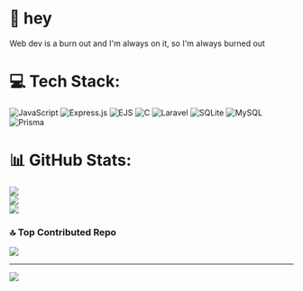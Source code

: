 # 💫 hey
Web dev is a burn out and I'm always on it, so I'm always burned out


# 💻 Tech Stack:
![JavaScript](https://img.shields.io/badge/javascript-%23323330.svg?style=for-the-badge&logo=javascript&logoColor=%23F7DF1E) ![Express.js](https://img.shields.io/badge/express.js-%23404d59.svg?style=for-the-badge&logo=express&logoColor=%2361DAFB) ![EJS](https://img.shields.io/badge/ejs-%23B4CA65.svg?style=for-the-badge&logo=ejs&logoColor=black) ![C](https://img.shields.io/badge/c-%2300599C.svg?style=for-the-badge&logo=c&logoColor=white) ![Laravel](https://img.shields.io/badge/laravel-%23FF2D20.svg?style=for-the-badge&logo=laravel&logoColor=white) ![SQLite](https://img.shields.io/badge/sqlite-%2307405e.svg?style=for-the-badge&logo=sqlite&logoColor=white) ![MySQL](https://img.shields.io/badge/mysql-4479A1.svg?style=for-the-badge&logo=mysql&logoColor=white) ![Prisma](https://img.shields.io/badge/Prisma-3982CE?style=for-the-badge&logo=Prisma&logoColor=white)
# 📊 GitHub Stats:
![](https://github-readme-stats.vercel.app/api?username=Jyn-Tuyor&theme=gruvbox_lightx&hide_border=false&include_all_commits=false&count_private=true)<br/>
![](https://nirzak-streak-stats.vercel.app/?user=Jyn-Tuyor&theme=gruvbox_light&hide_border=false)<br/>
![](https://github-readme-stats.vercel.app/api/top-langs/?username=Jyn-Tuyor&theme=gruvbox_light&hide_border=false&include_all_commits=false&count_private=true&layout=compact)

### 🔝 Top Contributed Repo
![](https://github-contributor-stats.vercel.app/api?username=Jyn-Tuyor&limit=5&theme=gruvbox_light&combine_all_yearly_contributions=true)

---
[![](https://visitcount.itsvg.in/api?id=Jyn-Tuyor&icon=7&color=0)](https://visitcount.itsvg.in)

<!-- Proudly created with GPRM ( https://gprm.itsvg.in ) -->
